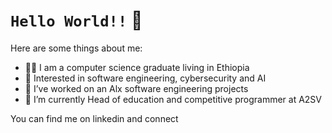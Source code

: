 # `Hello World!!`  👋


<!--**blenassefa2/blenassefa2** is a ✨ _special_ ✨ repository because its `README.md` (this file) appears on your GitHub profile.-->

Here are some things about me:

- 👩‍🎓 I am a computer science graduate living in Ethiopia
- 📖 Interested in software engineering, cybersecurity and AI
- 🔭 I’ve worked on an Alx software engineering projects
- 🌱 I’m currently Head of education and competitive programmer at A2SV

You can find me on linkedin and connect
